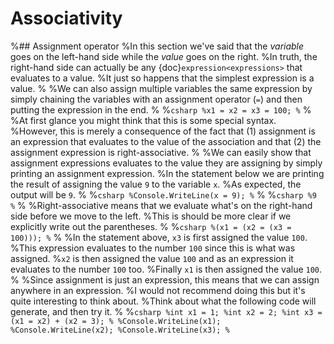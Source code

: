 # Associativity

%## Assignment operator
%In this section we've said that the *variable* goes on the left-hand side while the *value* goes on the right.
%In truth, the right-hand side can actually be any {doc}`expression<expressions>` that evaluates to a value.
%It just so happens that the simplest expression is a value.
%
%We can also assign multiple variables the same expression by simply chaining the variables with an assignment operator (`=`) and then putting the expression in the end.
%
%```csharp
%x1 = x2 = x3 = 100;
%```
%
%At first glance you might think that this is some special syntax.
%However, this is merely a consequence of the fact that (1) assignment is an expression that evaluates to the value of the association and that (2) the assignment expression is right-associative.
%
%We can easily show that assignment expressions evaluates to the value they are assigning by simply printing an assignment expression.
%In the statement below we are printing the result of assigning the value `9` to the variable `x`.
%As expected, the output will be `9`.
%
%```csharp
%Console.WriteLine(x = 9);
%```
%
%```csharp
%9
%```
%
%Right-associative means that we evaluate what's on the right-hand side before we move to the left.
%This is should be more clear if we explicitly write out the parentheses.
%
%```csharp
%(x1 = (x2 = (x3 = 100)));
%```
%
%In the statement above, `x3` is first assigned the value `100`.
%This expression evaluates to the number `100` since this is what was assigned.
%`x2` is then assigned the value `100` and as an expression it evaluates to the number `100` too.
%Finally `x1` is then assigned the value `100`.
%
%Since assignment is just an expression, this means that we can assign anywhere in an expression.
%I would not recommend doing this but it's quite interesting to think about.
%Think about what the following code will generate, and then try it.
%
%```csharp
%int x1 = 1;
%int x2 = 2;
%int x3 = (x1 = x2) + (x2 = 3);
%
%Console.WriteLine(x1);
%Console.WriteLine(x2);
%Console.WriteLine(x3);
%```

